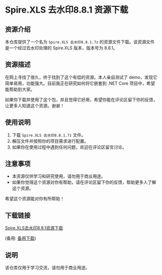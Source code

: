 # Spire.XLS 去水印8.8.1 资源下载

## 资源介绍

本仓库提供了一个名为 `Spire.XLS 去水印8.8.1.7z` 的资源文件下载。该资源文件是一个经过去水印处理的 Spire.XLS 版本，版本号为 8.8.1。

## 资源描述

在网上寻找了很久，终于找到了这个有偿的资源。本人亲自测试了 demo，发现它简单易用，功能强大。目前我正在研究如何将它嵌套到 .NET Core 项目中，希望能帮助到大家。

如果你下载并使用了这个包，并且觉得它好用，希望你能在评论区留下你的反馈，让更多人知道这个资源。谢谢！

## 使用说明

1. 下载 `Spire.XLS 去水印8.8.1.7z` 文件。
2. 解压文件并按照你的项目需求进行配置。
3. 如果你在使用过程中遇到任何问题，欢迎在评论区留言讨论。

## 注意事项

- 本资源仅供学习和研究使用，请勿用于商业用途。
- 如果你觉得这个资源对你有帮助，请在评论区留下你的反馈，帮助更多人了解这个资源。

希望这个资源能对你有所帮助！

## 下载链接
[Spire.XLS去水印8.8.1资源下载](https://pan.quark.cn/s/8f4f1a92ddfb) 

(备用: [备用下载](https://pan.baidu.com/s/1tDS1NeLiS7JjrKa77BW2YQ?pwd=1234))

## 说明

该仓库仅用于学习交流，请勿用于商业用途。
